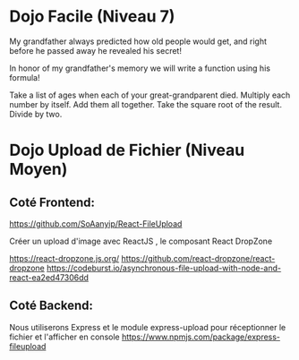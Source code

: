 # Dojo Facile (Niveau 7)

My grandfather always predicted how old people would get, and right before he passed away he revealed his secret!

In honor of my grandfather's memory we will write a function using his formula!

Take a list of ages when each of your great-grandparent died.
Multiply each number by itself.
Add them all together.
Take the square root of the result.
Divide by two.

# Dojo Upload de Fichier (Niveau Moyen)

## Coté Frontend:

https://github.com/SoAanyip/React-FileUpload

Créer un upload d'image avec ReactJS , le composant React DropZone

https://react-dropzone.js.org/
https://github.com/react-dropzone/react-dropzone
https://codeburst.io/asynchronous-file-upload-with-node-and-react-ea2ed47306dd

## Coté Backend:

Nous utiliserons Express et le module express-upload pour réceptionner le fichier et l'afficher en console
https://www.npmjs.com/package/express-fileupload
